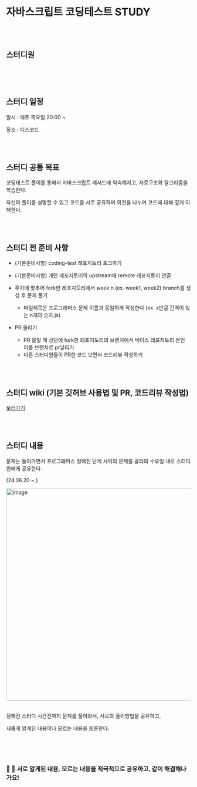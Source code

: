# 자바스크립트 코딩테스트 STUDY


<br/>
<br/>



## 스터디원

<br/>

<br/>
<br/>


## 스터디 일정

일시 : 매주 목요일 20:00 ~

장소 : 디스코드 <br/>


<br/>
<br/>

## 스터디 공통 목표

코딩테스트 풀이를 통해서 자바스크립트 메서드에 익숙해지고, 자료구조와 알고리즘을 복습한다. 

자신의 풀이를 설명할 수 있고 코드를 서로 공유하며 의견을 나누며 코드에 대해 깊게 이해한다. <br/>


<br/>
<br/>


## 스터디 전 준비 사항

- (기본준비사항) coding-test 레포지토리 포크하기
- (기본준비사항) 개인 레포지토리의 upstream에 remote 레포지토리 연결

- 주차에 맞추어 fork한 레포지토리에서 week n (ex. week1, week2) branch를 생성 후 문제 풀기
  - 파일제목은 프로그래머스 문제 이름과 동일하게 작성한다 (ex. x만큼 간격이 있는 n개의 숫자.js)
- PR 올리기
  - PR 올릴 때 상단에 fork한 레포지토리의 브랜치에서 베이스 레포지토리 본인 이름 브랜치로 pr날리기
  - 다른 스터디원들이 PR한 코드 보면서 코드리뷰 작성하기

<br/>
<br/>



## 스터디 wiki (기본 깃허브 사용법 및 PR, 코드리뷰 작성법) 
[보러가기](https://github.com/forStudyingJavaScript/coding-test/wiki/%EC%8A%A4%ED%84%B0%EB%94%94-%EB%B0%A9%EB%B2%95-WiKi-!)

<br/>
<br/>


## 스터디 내용

문제는 돌아가면서 프로그래머스 정해진 단계 사이의 문제를 골라와 수요일 내로 스터디원에게 공유한다.

(24.06.20 ~ )

<img width="578" alt="image" src="https://github.com/forStudyingJavaScript/coding-test/assets/154623483/35a60df6-056f-4613-90b4-d7a5fd7912c1">

<br/>
<br/>

정해진 스터디 시간전까지 문제를 풀어와서, 서로의 풀이방법을 공유하고, 

새롭게 알게된 내용이나 모르는 내용을 토론한다.

<br/>
<br/>
<br/>

### 🤩 🤩 서로 알게된 내용, 모르는 내용을 적극적으로 공유하고, 같이 해결해나가요!

<br/>
<br/>
<br/>
<br/>
<br/>
<br/>
<br/>
<br/>



